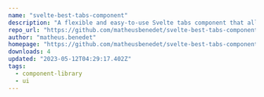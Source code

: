 ```yaml
---
name: "svelte-best-tabs-component"
description: "A flexible and easy-to-use Svelte tabs component that allows you to create tabbed interfaces."
repo_url: "https://github.com/matheusbenedet/svelte-best-tabs-component"
author: "matheus.benedet"
homepage: "https://github.com/matheusbenedet/svelte-best-tabs-component#readme"
downloads: 4
updated: "2023-05-12T04:29:17.402Z"
tags: 
  - component-library
  - ui
---
```

